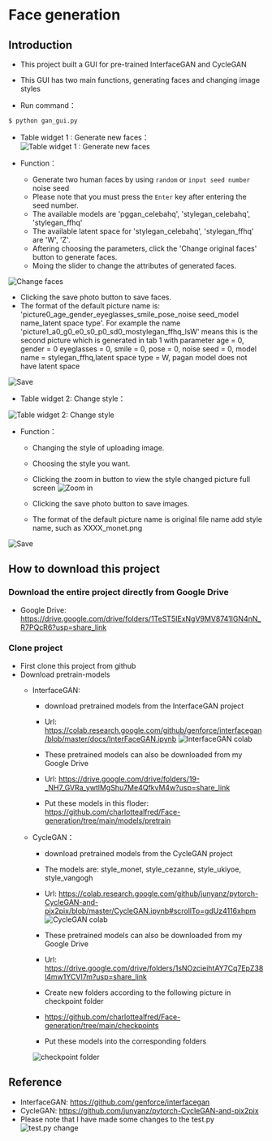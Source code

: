 # Face generation
## Introduction
* This project built a GUI for pre-trained InterfaceGAN and CycleGAN
* This GUI has two main functions, generating faces and changing image styles

* Run command：
```cmd
$ python gan_gui.py
```

* Table widget 1 : Generate new faces：
![Table widget 1 : Generate new faces](https://github.com/charlottealfred/Face-generation/blob/main/readme_picture/Table%20widget%201%20Generate%20new%20faces.png "Table widget 1 : Generate new faces")

* Function：
    * Generate two human faces by using `random` or `input seed number` noise seed
    * Please note that you must press the `Enter` key after entering the seed number.
    * The available models are 'pggan_celebahq', 'stylegan_celebahq', 'stylegan_ffhq'
    * The available latent space for 'stylegan_celebahq', 'stylegan_ffhq' are 'W', 'Z'.
    * Aftering choosing the parameters, click the 'Change original faces' button to generate faces.
    * Moing the slider to change the attributes of generated faces.
    
![Change faces](https://github.com/charlottealfred/Face-generation/blob/main/readme_picture/change_faces.png "Change faces")

   * Clicking the save photo button to save faces.
   * The format of the default picture name is:         
   'picture0_age_gender_eyeglasses_smile_pose_noise seed_model name_latent space type'. 
   For example the name 'picture1_a0_g0_e0_s0_p0_sd0_mostylegan_ffhq_lsW' means this is the second picture which is generated in tab 1 with parameter age = 0, gender = 0 eyeglasses = 0, smile = 0, pose = 0, noise seed = 0, model name = stylegan_ffhq,latent space type = W, pagan model does not have latent space

![Save](https://github.com/charlottealfred/Face-generation/blob/main/readme_picture/save_tab1.png "Save")   

   
* Table widget 2: Change style：

![Table widget 2: Change style](https://github.com/charlottealfred/Face-generation/blob/main/readme_picture/Table%20widget%202%20Change%20style.png "Table widget 2: Change style")

* Function：
    * Changing the style of uploading image.
    * Choosing the style you want.
    * Clicking the zoom in button to view the style changed picture full screen
    ![Zoom in](https://github.com/charlottealfred/Face-generation/blob/main/readme_picture/zoom_in.png "Zoom in")
 
    * Clicking the save photo button to save images.
    * The format of the default picture name is original file name add style name, such as XXXX_monet.png
    
![Save](https://github.com/charlottealfred/Face-generation/blob/main/readme_picture/save_tab2.png "Save in")    
    
    
## How to download this project

### Download the entire project directly from Google Drive
   * Google Drive: https://drive.google.com/drive/folders/1TeST5IExNgV9MV8741lGN4nN_R7PQcR6?usp=share_link
### Clone project 
   * First clone this project from github
   * Download pretrain-models
      * InterfaceGAN: 
         * download pretrained models from the InterfaceGAN project
         * Url: https://colab.research.google.com/github/genforce/interfacegan/blob/master/docs/InterFaceGAN.ipynb
                  ![InterfaceGAN colab](https://github.com/charlottealfred/Face-generation/blob/main/readme_picture/interfacegan_colab.png "InterfaceGAN colab")

         * These pretrained models can also be downloaded from my Google Drive
         * Url: https://drive.google.com/drive/folders/19-_NH7_GVRa_ywtlMgShu7Me4QfkvM4w?usp=share_link
         * Put these models in this floder: https://github.com/charlottealfred/Face-generation/tree/main/models/pretrain
      * CycleGAN：
         * download pretrained models from the CycleGAN project
         * The models are: style_monet, style_cezanne, style_ukiyoe, style_vangogh
         * Url: https://colab.research.google.com/github/junyanz/pytorch-CycleGAN-and-pix2pix/blob/master/CycleGAN.ipynb#scrollTo=gdUz4116xhpm
                  ![CycleGAN colab](https://github.com/charlottealfred/Face-generation/blob/main/readme_picture/cyclegan_colab.png "CycleGAN colab")

         * These pretrained models can also be downloaded from my Google Drive
         * Url: https://drive.google.com/drive/folders/1sNOzcieihtAY7Cq7EpZ38l4mw1YCVI7m?usp=share_link
         
         * Create new folders according to the following picture in checkpoint folder 
         * https://github.com/charlottealfred/Face-generation/tree/main/checkpoints
         * Put these models into the corresponding folders


         ![checkpoint folder](https://github.com/charlottealfred/Face-generation/blob/main/readme_picture/checkpoints.png "checkpoint folder")
         
         
 ## Reference
   * InterfaceGAN: https://github.com/genforce/interfacegan
   * CycleGAN: https://github.com/junyanz/pytorch-CycleGAN-and-pix2pix
   * Please note that I have made some changes to the test.py
 ![test.py change](https://github.com/charlottealfred/Face-generation/blob/main/readme_picture/testpy_change.png "test.py change")
    

